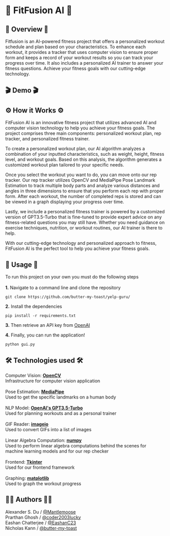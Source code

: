 
<h1> 💪 FitFusion AI 💪 </h1>

## 📝 Overview 📝
Fitfusion is an AI-powered fitness project that offers a personalized workout schedule and plan based on your characteristics. To enhance each workout, it provides a tracker that uses computer vision to ensure proper form and keeps a record of your workout results so you can track your progress over time. It also includes a personalized AI trainer to answer your fitness questions. Achieve your fitness goals with our cutting-edge technology.

## 🎬 Demo 🎬 



## ⚙️ How it Works ⚙️
FitFusion AI is an innovative fitness project that utilizes advanced AI and computer vision technology to help you achieve your fitness goals. The project comprises three main components: personalized workout plan, rep tracker, and personalized fitness trainer.

To create a personalized workout plan, our AI algorithm analyzes a combination of your inputted characteristics, such as weight, height, fitness level, and workout goals. Based on this analysis, the algorithm generates a customized workout plan tailored to your specific needs.

Once you select the workout you want to do, you can move onto our rep tracker. Our rep tracker utilizes OpenCV and MediaPipe Pose Landmark Estimation to track multiple body parts and analyze various distances and angles in three dimensions to ensure that you perform each rep with proper form. After each workout, the number of completed reps is stored and can be viewed in a graph displaying your progress over time.

Lastly, we include a personalized fitness trainer is powered by a customized version of GPT3.5-Turbo that is fine-tuned to provide expert advice on any fitness-related questions you may still have. Whether you need guidance on exercise techniques, nutrition, or workout routines, our AI trainer is there to help.

With our cutting-edge technology and personalized approach to fitness, FitFusion AI is the perfect tool to help you achieve your fitness goals.

## 🚀 Usage 🚀
<p> To run this project on your own you must do the following steps 
<br></br>
  <b>1.</b> Navigate to a command line and clone the repository 
</p>

```
git clone https://github.com/butter-my-toast/yelp-guru/ 
```
<p>
  <b>2.</b> Install the dependencies
</p>

```
pip install -r requirements.txt
```

  <b>3.</b> Then retrieve an API key from [OpenAI](https://platform.openai.com/account/api-keys "OpenAI")
</p>
<p>
  <b>4.</b> Finally, you can run the application!
</p>

```
python gui.py
```

## 🛠️ Technologies used 🛠️
  Computer Vision: <b>[OpenCV](https://github.com/opencv/opencv/blob/4.x/LICENSE)</b> \
  Infrastructure for computer vision application \
  \
  Pose Estimation: <b>[MediaPipe](https://github.com/google/mediapipe/blob/master/LICENSE)</b> \
  Used to get the specific landmarks on a human body \
  \
  NLP Model: <b>[OpenAI's GPT3.5-Turbo](https://openai.com/product)</b> \
  Used for planning workouts and as a personal trainer \
  \
  GIF Reader: <b>[imageio](https://github.com/imageio/imageio/blob/master/LICENSE)</b> \
  Used to convert GIFs into a list of images  \
  \
  Linear Algebra Computation: <b>[numpy](https://github.com/numpy/numpy/blob/main/LICENSE.txt)</b> \
  Used to perform linear algebra computations behind the scenes for machine learning models and for our rep checker \
  \
  Frontend: <b>[Tkinter](https://github.com/PacktPublishing/Python-GUI-Programming-with-Tkinter/blob/master/LICENSE)</b> \
  Used for our frontend framework \
  \
  Graphing: <b>[matplotlib](https://github.com/matplotlib/matplotlib/blob/main/LICENSE/LICENSE)</b> \
  Used to graph the workout progress
  

## 🧑‍💻 Authors 🧑‍💻
Alexander S. Du / [@Mantlemoose](https://github.com/Mantlemoose "Mantlemoose's github page") \
Prarthan Ghosh / [@coder2003lucky](https://github.com/coder2003lucky "coder2003lucky's github page") \
Eashan Chatterjee / [@EashanC23](https://github.com/EashanC23 "EashanC23's github page") \
Nicholas Kann / [@butter-my-toast](https://github.com/butter-my-toast "butter-my-toast's github page")
